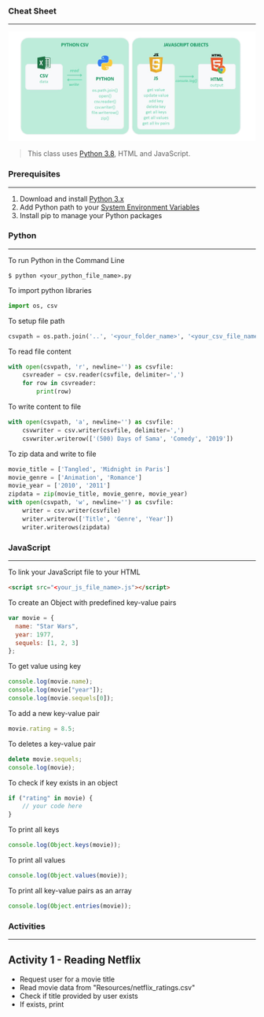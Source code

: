 ### Cheat Sheet ###
------
![image](gif.gif)
> This class uses [Python 3.8](https://www.python.org/), HTML and JavaScript.


### Prerequisites ###
------

1. Download and install [Python 3.x](https://www.python.org/downloads/)
2. Add Python path to your [System Environment Variables](http://www.aaronstannard.com/how-to-setup-a-proper-python-environment-on-windows/)
3. Install pip to manage your Python packages


### Python ###
------

To run Python in the Command Line
```
$ python <your_python_file_name>.py
```


To import python libraries
```python
import os, csv
```


To setup file path
```python
csvpath = os.path.join('..', '<your_folder_name>', '<your_csv_file_name>.csv')
```

To read file content
```python
with open(csvpath, 'r', newline='') as csvfile:
    csvreader = csv.reader(csvfile, delimiter=',')
    for row in csvreader:
        print(row)
```

To write content to file
```python
with open(csvpath, 'a', newline='') as csvfile:
    csvwriter = csv.writer(csvfile, delimiter=',')
    csvwriter.writerow(['(500) Days of Sama', 'Comedy', '2019'])
```

To zip data and write to file
```python
movie_title = ['Tangled', 'Midnight in Paris']
movie_genre = ['Animation', 'Romance']
movie_year = ['2010', '2011']
zipdata = zip(movie_title, movie_genre, movie_year)
with open(csvpath, 'w', newline='') as csvfile:
    writer = csv.writer(csvfile)
    writer.writerow(['Title', 'Genre', 'Year'])
    writer.writerows(zipdata)
```


### JavaScript ###
------

To link your JavaScript file to your HTML
```html
<script src="<your_js_file_name>.js"></script>
```

To create an Object with predefined key-value pairs
```js
var movie = {
  name: "Star Wars",
  year: 1977,
  sequels: [1, 2, 3]
};
```

To get value using key
```js
console.log(movie.name);
console.log(movie["year"]);
console.log(movie.sequels[0]);
```

To add a new key-value pair
```js
movie.rating = 8.5;
```

To deletes a key-value pair
```js
delete movie.sequels;
console.log(movie);
```

To check if key exists in an object
```js
if ("rating" in movie) {
	// your code here
}
```


To print all keys
```js
console.log(Object.keys(movie));
```


To print all values
```js
console.log(Object.values(movie));
```

To print all key-value pairs as an array
```js
console.log(Object.entries(movie));
```


### Activities ###
------

## Activity 1 - Reading Netflix ##
  * Request user for a movie title
  * Read movie data from "Resources/netflix_ratings.csv"
  * Check if title provided by user exists
  * If exists, print <title> is rated <rating> with a rating of <user_rating_score>


## Activity 2 - Udemy Zip ##
  * Read data from "Resources/web_starter.csv"
  * Store values of Title, Price, Subscriber Count, # reviews, % reviews,  Course Length in sperate arrays
  * Zip arrays together into a single tuple
  * Write zip content to CSV file


## Activity 3 - Word Counter ##
  * Create a function in JS that counts the number of occurrences of each word in a string. 
  * Function should take in a string as its parameter
  * Function should return a key-value pair object with Words as keys and Word count as values.

  * Takes **"I yam what I yam and always will be what I yam"**
  * Returns   
  ```js
  {
    I: 3,
    always: 1,
    am: 1,
    and: 1,
    be: 1,
    what: 2,
    will: 1,
    yam: 3
  }
  ```


